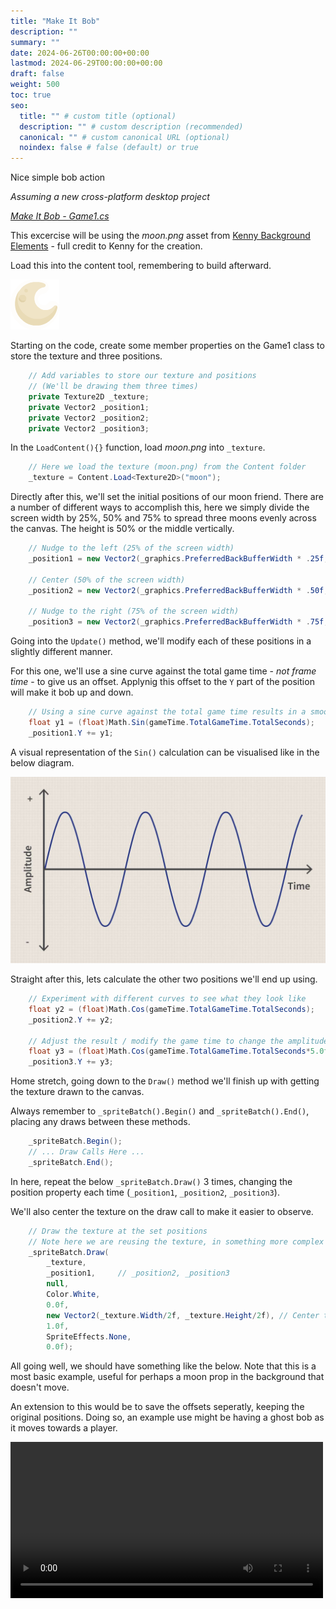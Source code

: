 ```yaml
---
title: "Make It Bob"
description: ""
summary: ""
date: 2024-06-26T00:00:00+00:00
lastmod: 2024-06-29T00:00:00+00:00
draft: false
weight: 500
toc: true
seo:
  title: "" # custom title (optional)
  description: "" # custom description (recommended)
  canonical: "" # custom canonical URL (optional)
  noindex: false # false (default) or true
---
```


Nice simple bob action

_Assuming a new cross-platform desktop project_

_[Make It Bob - Game1.cs](https://github.com/devbitesau/quickshots/blob/main/makeitbob/Game1.cs)_

This excercise will be using the _moon.png_ asset from [Kenny Background Elements](https://www.kenney.nl/assets/background-elements) - full credit to Kenny for the creation.

Load this into the content tool, remembering to build afterward.

![moon.png](img/moon.png)

Starting on the code, create some member properties on the Game1 class to store the texture and 
three positions.

```csharp
    // Add variables to store our texture and positions 
    // (We'll be drawing them three times)
    private Texture2D _texture;
    private Vector2 _position1;
    private Vector2 _position2;
    private Vector2 _position3;
```

In the `LoadContent(){}` function, load _moon.png_ into `_texture`.

```csharp
    // Here we load the texture (moon.png) from the Content folder
    _texture = Content.Load<Texture2D>("moon");
```

Directly after this, we'll set the initial positions of our moon friend. There are a number of different ways
to accomplish this, here we simply divide the screen width by 25%, 50% and 75% to spread three moons evenly 
across the canvas. The height is 50% or the middle vertically.

```csharp
    // Nudge to the left (25% of the screen width)
    _position1 = new Vector2(_graphics.PreferredBackBufferWidth * .25f, _graphics.PreferredBackBufferHeight / 2.0f);

    // Center (50% of the screen width)
    _position2 = new Vector2(_graphics.PreferredBackBufferWidth * .50f, _graphics.PreferredBackBufferHeight / 2.0f);

    // Nudge to the right (75% of the screen width)
    _position3 = new Vector2(_graphics.PreferredBackBufferWidth * .75f, _graphics.PreferredBackBufferHeight / 2.0f);
```

Going into the `Update()` method, we'll modify each of these positions in a slightly different manner.

For this one, we'll use a sine curve against the total game time - _not frame time_ - to give us an offset. Applynig
this offset to the `Y` part of the position will make it bob up and down.

```csharp
    // Using a sine curve against the total game time results in a smooth transition
    float y1 = (float)Math.Sin(gameTime.TotalGameTime.TotalSeconds);
    _position1.Y += y1;
```
A visual representation of the `Sin()` calculation can be visualised like in the below diagram.

![Sin Over Time](img/sintime.png)

Straight after this, lets calculate the other two positions we'll end up using.

```csharp
    // Experiment with different curves to see what they look like
    float y2 = (float)Math.Cos(gameTime.TotalGameTime.TotalSeconds);
    _position2.Y += y2;

    // Adjust the result / modify the game time to change the amplitude / speed
    float y3 = (float)Math.Cos(gameTime.TotalGameTime.TotalSeconds*5.0f)*5.0f;
    _position3.Y += y3;
```

Home stretch, going down to the `Draw()` method we'll finish up with getting the texture drawn to the canvas.

Always remember to `_spriteBatch().Begin()` and `_spriteBatch().End()`, placing any draws between these methods.

```csharp
    _spriteBatch.Begin();
    // ... Draw Calls Here ...
    _spriteBatch.End();
```

In here, repeat the below `_spriteBatch.Draw()` 3 times, changing the position property each time (`_position1`, `_position2`, `_position3`).

We'll also center the texture on the draw call to make it easier to observe.

```csharp
    // Draw the texture at the set positions
    // Note here we are reusing the texture, in something more complex you'll probably encapsulate this in a class
    _spriteBatch.Draw(
        _texture,       
        _position1,     // _position2, _position3
        null,
        Color.White,
        0.0f,
        new Vector2(_texture.Width/2f, _texture.Height/2f), // Center the sprite draw call
        1.0f,
        SpriteEffects.None,
        0.0f);
```

All going well, we should have something like the below. Note that this is a most basic example, useful for perhaps
a moon prop in the background that doesn't move. 

An extension to this would be to save the offsets seperatly, keeping the original positions. 
Doing so, an example use might be having a ghost bob as it moves towards a player.

<video controls width="500">
  <source src="../img/makeitbob.mp4" type="video/mp4" />
</video>